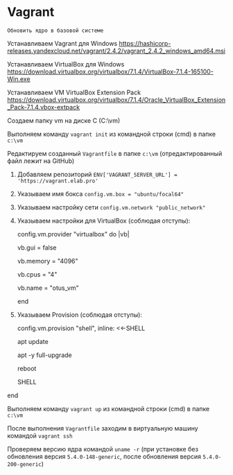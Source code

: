# Vagrant
`Обновить ядро в базовой системе`

Устанавливаем Vagrant для Windows https://hashicorp-releases.yandexcloud.net/vagrant/2.4.2/vagrant_2.4.2_windows_amd64.msi

Устанавливаем VirtualBox для Windows https://download.virtualbox.org/virtualbox/7.1.4/VirtualBox-7.1.4-165100-Win.exe

Устанавливаем VM VirtualBox Extension Pack https://download.virtualbox.org/virtualbox/7.1.4/Oracle_VirtualBox_Extension_Pack-7.1.4.vbox-extpack

Создаем папку vm на диске C (C:\vm)

Выполняем команду `vagrant init` из командной строки (cmd) в папке `c:\vm`

Редактируем созданный `Vagrantfile` в папке `c:\vm` (отредактированный файл лежит на GitHub)

1. Добавляем репозиторий  `ENV['VAGRANT_SERVER_URL'] = 'https://vagrant.elab.pro'`
2. Указываем имя бокса `config.vm.box = "ubuntu/focal64"`
3. Указываем настройку сети `config.vm.network "public_network"`
4. Указываем настройки для VirtualBox (соблюдая отступы):

   config.vm.provider "virtualbox" do |vb|

     vb.gui = false

     vb.memory = "4096"

     vb.cpus = "4"

     vb.name = "otus_vm"

   end

6. Указываем Provision (соблюдая отступы):

   config.vm.provision "shell", inline: <<-SHELL

      apt update

      apt -y full-upgrade

      reboot           

   SHELL

end

Выполняем команду `vagrant up` из командной строки (cmd) в папке `c:\vm`

После выполнения `Vagrantfile` заходим в виртуальную машину командой `vagrant ssh`

Проверяем версию ядра командой `uname -r` (при установке без обновления версия `5.4.0-148-generic`, после обновления версия `5.4.0-200-generic`)
